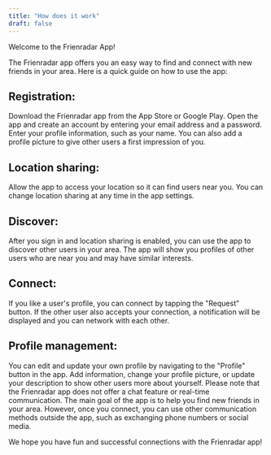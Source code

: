 ```yaml
---
title: "How does it work"
draft: false
---
```


Welcome to the Frienradar App!

The Frienradar app offers you an easy way to find and connect with new friends in your area. Here is a quick guide on how to use the app:

## Registration:
Download the Frienradar app from the App Store or Google Play.
Open the app and create an account by entering your email address and a password.
Enter your profile information, such as your name. You can also add a profile picture to give other users a first impression of you.

## Location sharing:
Allow the app to access your location so it can find users near you.
You can change location sharing at any time in the app settings.

## Discover:
After you sign in and location sharing is enabled, you can use the app to discover other users in your area.
The app will show you profiles of other users who are near you and may have similar interests.

## Connect:
If you like a user's profile, you can connect by tapping the "Request" button.
If the other user also accepts your connection, a notification will be displayed and you can network with each other.

## Profile management:
You can edit and update your own profile by navigating to the "Profile" button in the app.
Add information, change your profile picture, or update your description to show other users more about yourself.
Please note that the Frienradar app does not offer a chat feature or real-time communication. The main goal of the app is to help you find new friends in your area. However, once you connect, you can use other communication methods outside the app, such as exchanging phone numbers or social media.

We hope you have fun and successful connections with the Frienradar app!
